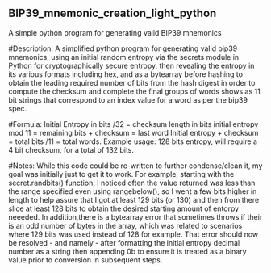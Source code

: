 ## BIP39_mnemonic_creation_light_python
A simple python program for generating valid BIP39 mnemonics



#Description: 
A simplified python program for generating
valid bip39 mnemonics, using an initial random entropy via the
secrets module in Python for cryptographically secure entropy,
then revealing the entropy in its various formats including hex,
and as a bytearray before hashing to obtain the leading required
number of bits from the hash digest in order to compute the
checksum and complete the final groups of words shows as 11 bit strings
that correspond to an index value for a word as per the bip39 spec.

#Formula: 
Initial Entropy in bits /32 = checksum length in bits
initial entropy mod 11 = remaining bits + checksum = last word
Initial entropy + checksum = total bits /11 = total words. 
Example usage: 128 bits entropy, will require a 4 bit checksum,
for a total of 132 bits.

#Notes: 
While this code could be re-written to further condense/clean it,
my goal was initially just to get it to work. For example, starting with the
secret.randbits() function, I noticed often the value returned was less
than the range specified even using rangebelow(), so I went a few bits higher in length
to help assure that I got at least 129 bits (or 130) and then from there
slice at least 128 bits to obtain the desired starting amount of entorpy neeeded.
In addition,there is a bytearray error that sometimes throws if their is an odd number
of bytes in the array, which was related to scenarios where 129 bits was used instead of 128
for example. That error should now be resolved  - and namely - after formatting
the initial entropy decimal number as a string then appending 0b to ensure it is treated
as a binary value prior to conversion in subsequent steps.
